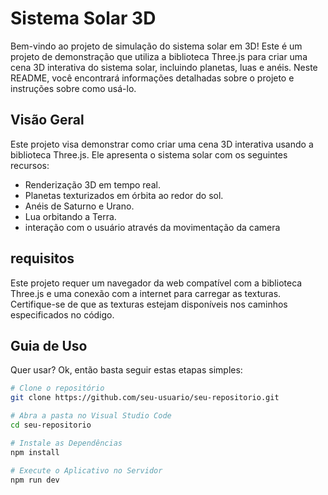 # Sistema Solar 3D

Bem-vindo ao projeto de simulação do sistema solar em 3D! Este é um projeto de demonstração que utiliza a biblioteca Three.js para criar uma cena 3D interativa do sistema solar, incluindo planetas, luas e anéis. Neste README, você encontrará informações detalhadas sobre o projeto e instruções sobre como usá-lo.

## Visão Geral

Este projeto visa demonstrar como criar uma cena 3D interativa usando a biblioteca Three.js. Ele apresenta o sistema solar com os seguintes recursos:

- Renderização 3D em tempo real.
- Planetas texturizados em órbita ao redor do sol.
- Anéis de Saturno e Urano.
- Lua orbitando a Terra.
- interação com o usuário através da movimentação da camera


## requisitos

Este projeto requer um navegador da web compatível com a biblioteca Three.js e uma conexão com a internet para carregar as texturas. Certifique-se de que as texturas estejam disponíveis nos caminhos especificados no código.
## Guia de Uso

Quer usar? Ok, então basta seguir estas etapas simples:

```bash
# Clone o repositório
git clone https://github.com/seu-usuario/seu-repositorio.git

# Abra a pasta no Visual Studio Code
cd seu-repositorio

# Instale as Dependências
npm install

# Execute o Aplicativo no Servidor
npm run dev












